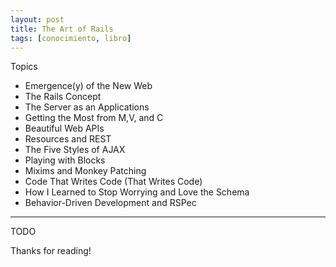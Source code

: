 ```yaml
---
layout: post
title: The Art of Rails
tags: [conocimiento, libro]
---
```


<!--Resumen-->

Topics 

- Emergence(y) of the New Web
- The Rails Concept
- The Server as an Applications
- Getting the Most from M,V, and C
- Beautiful Web APIs
- Resources and REST
- The Five Styles of AJAX
- Playing with Blocks
- Mixims and Monkey Patching
- Code That Writes Code (That Writes Code)
- How I Learned to Stop Worrying and Love the Schema
- Behavior-Driven Development and RSPec

---

<!--more-->
TODO
  
Thanks for reading!